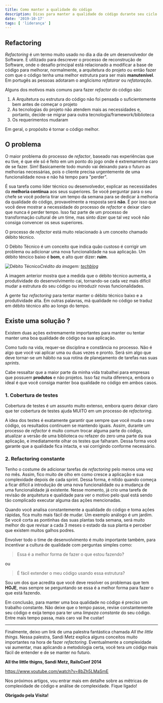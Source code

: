 ```yaml
---
title: Como manter a qualidade do código
description: Dicas para manter a qualidade do código durante seu ciclo de vida
date: '2019-10-17'
tags: [ 'liderança' ]
---
```


## Refactoring

*Refactoring* é um termo muito usado no dia a dia de um desenvolvedor de Software. É utilizado para descrever o processo de reconstrução de Software, onde o desafio principal está relacionado a modificar a base de código para melhorar, normalmente, a arquitetura do projeto ou então fazer com que o código tenha uma melhor estrutura para ser mais **manutenível**. Em portugês as pessoas adotaram o anglicismo *refatorar* ou *refatoração*.

Alguns dos motivos mais comuns para fazer *refactor* do código são:

1. A Arquitetura ou estrutura do código não foi pensada o suficientemente bem antes de começar o projeto
2. As tecnologias do projeto não atendem mais as necessidades e, portanto, decide-se migrar para outra tecnologia/framework/biblioteca
3. Os requerimentos mudaram

Em geral, o propósito é tornar o código melhor.

## O problema

O maior problema do processo de *refactor*, baseado nas experiências que eu tive, é que ele só é feito em um ponto do jogo onde é extremamente caro de se fazer. Sim! Basicamente todo mundo vai deixando para o futuro as melhorias necessárias, pois o cliente precisa urgentemente de uma funcionalidade nova e não há tempo para "perder".

É sua tarefa como líder técnico ou desenvolvedor, explicar as necessidades da **melhoria contínua** aos seus superiores. Se você perguntar para o seu chefe se você poderia tirar um tempo da semana para se dedicar à melhoria da qualidade do código, provavelmente a resposta será **não**. É por isso que você deve mostrar a necessidade do processo de *refactor* e deixar claro que nunca é perder tempo. Isso faz parte de um processo de transformação cultural de um time, mas sinto dizer que tal vez você não consiga convencer os seus superiores.

O processo de *refactor* está muito relacionado à um conceito chamado débito técnico.

O Débito Técnico é um conceito que indica quão custoso é corrigir um problema ou adicionar uma nova funcionalidade na sua aplicação. Um débito téncico baixo é **bom**, e alto quer dizer: **ruim**.

![Débito Técnico](/assets/technical_debt.png)*Crédito da imagem: [techblog](http://techblog.kuka-atx.com/index.php/2017/03/08/its-never-too-early-to-do-the-right-thing/)*

A imagem anterior mostra que a medida que o débito técnico aumenta, a produtividade do desenvolvimento cai, tornando-se cada vez mais difícil mudar a estrutura do seu código ou introduzir novas funcionalidades.

A gente faz *refactoring* para tentar manter o débito técnico baixo e a produtividade alta. Em outras palavras, má qualidade no código se traduz em débito técnico alto ao longo do tempo.

## Existe uma solução ?

Existem duas ações extremamente importantes para manter ou tentar manter uma boa qualidade de código na sua aplicação.

Como tudo na vida, requer-se disciplina e constância no processo. Não é algo que você vai aplicar uma ou duas vezes e pronto. Será sim algo que deve tornar-se um hábito na sua rotina de planejamento de tarefas nas suas *sprints*.

Cabe ressaltar que a maior parte da minha vida trabalhei para empresas que possuem **produtos** e não projetos. Isso faz muita diferença, embora o ideal é que você consiga manter boa qualidade no código em ambos casos.

### 1. Cobertura de testes

Cobertura de testes é um assunto muito extenso, embora quero deixar claro que ter cobertura de testes ajuda MUITO em um processo de *refactoring*.

A idea dos testes é exatamente garantir que sempre que você muda o seu código, os resultados continuem se mantendo iguais. Assim, durante um processo de *refactor* é muito comum trocar alguma parte do código, atualizar a versão de uma biblioteca ou refazer do zero uma parte da sua aplicação, e imediatamente olhar os testes que falharam. Dessa forma você garante que a qualidade fica intacta, e vai corrigindo conforme necessário.

### 2. Refactoring constante

Tenho o costume de adicionar tarefas de *refactoring* pelo menos uma vez no mês. Assim, fico muito de olho em como cresce a aplicação e sua complexidade depois de cada sprint. Dessa forma, é nítido quando começa a ficar difícil a introdução de uma nova funcionalidade ou a mudança de uma funcionalidade já existente. Nesse momento, já crio uma tarefa de revisão de arquitetura e qualidade para ver o motivo pelo qual está sendo tão complicado executar alguma das ações mencionadas.

Quando você analisa constantemente a qualidade do código e toma ações rápidas, fica muito mais fácil de mudar. Um exemplo análogo é um jardim. Se você corta as pontinhas das suas plantas toda semana, será muito melhor do que revisar a cada 3 meses o estado da sua planta e perceber que existem muitos galhos podres.

Envolver todo o time de desenvolvimento é muito importante também, para incentivar a cultura de qualidade com perguntas simples como:

> Essa é a melhor forma de fazer o que estou fazendo?

ou

> É fácil extender o meu código usando essa estrutura?

Sou um dos que acredita que você deve resolver os problemas que tem **HOJE**, mas sempre se perguntando se essa é a melhor forma para fazer o que está fazendo.

Em conclusão, para manter uma boa qualidade no código é preciso um trabalho constante. Não deixe que o tempo passe, revise constantemente seu código e exija tempo para ter uma *limpeza constante* do seu código. Entre mais tempo passa, mais caro vai lhe custar!

---------

Finalmente, deixo um link de uma palestra fantástica chamada *All the little things*. Nessa palestra, Sandi Metz explica alguns conceitos muito importantes na hora de fazer *refactoring*. Eventualmente a complexidade vai aumentar, mas aplicando a metodologia certa, você tera um código mais fácil de entender e de se manter no futuro.

**All the little thigns, Sandi Metz, RailsConf 2014**

https://www.youtube.com/watch?v=8bZh5LMaSmE

Nos próximos artigos, vou entrar mais em detalhe sobre as mêtricas de complexidade de código e análise de complexidade. Fique ligado!

**Obrigado pela Visita!**
